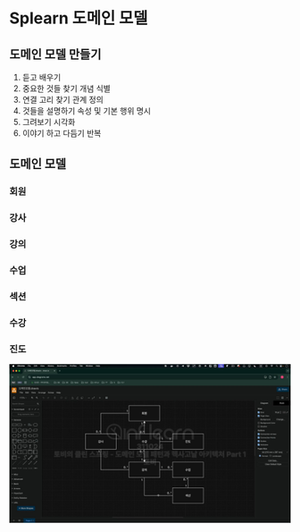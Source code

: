 # Splearn 도메인 모델

## 도메인 모델 만들기
1. 듣고 배우기
2. 중요한 것들 찾기 개념 식별
3. 연결 고리 찾기 관계 정의
4. 것들을 설명하기 속성 및 기본 행위 명시
5. 그려보기 시각화
6. 이야기 하고 다듬기 반복


## 도메인 모델

### 회원

### 강사

### 강의

### 수업

### 섹션

### 수강

### 진도

![img.png](domain-model.png)